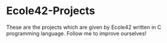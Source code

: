 # Ecole42-Projects
These are the projects which are given by Ecole42 written in C programming language.
Follow me to improve ourselves! 
